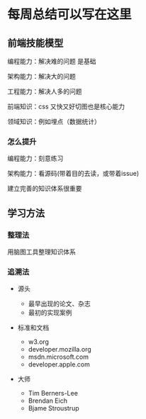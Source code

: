 # 每周总结可以写在这里

## 前端技能模型

编程能力：解决难的问题   是基础

架构能力：解决大的问题

工程能力：解决人多的问题

前端知识：css 又快又好切图也是核心能力

领域知识：例如埋点（数据统计）

### 怎么提升

编程能力：刻意练习

架构能力：看源码(带着目的去读，或带着issue)

建立完善的知识体系很重要



## 学习方法

### 整理法

用脑图工具整理知识体系

### 追溯法

- 源头
  - 最早出现的论文、杂志
  - 最初的实现案例

- 标准和文档
  - w3.org
  - developer.mozilla.org
  - msdn.microsoft.com
  - developer.apple.com
- 大师
  - Tim Berners-Lee
  - Brendan Eich
  - Bjame Stroustrup



